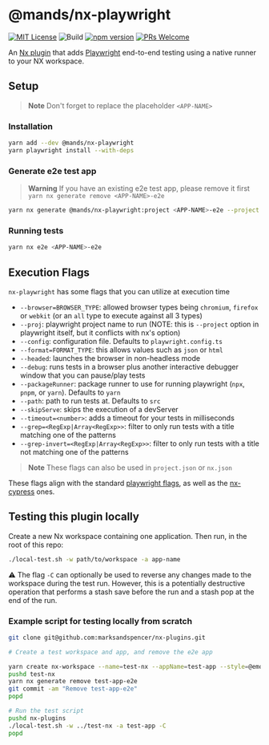 # @mands/nx-playwright

[![MIT License](https://img.shields.io/github/license/marksandspencer/nx-plugins)](https://github.com/marksandspencer/nx-plugins/blob/main/LICENSE.md) ![Build](https://github.com/marksandspencer/nx-plugins/actions/workflows/release.yml/badge.svg) [![npm version](https://badge.fury.io/js/@mands%2Fnx-playwright.svg)](https://badge.fury.io/js/@mands%2Fnx-playwright) [![PRs Welcome](https://img.shields.io/badge/PRs-welcome-brightgreen.svg)](https://github.com/marksandspencer/nx-plugins/blob/main/CONTRIBUTING.md)

An [Nx plugin](https://nx.dev/packages/nx-plugin) that adds [Playwright](https://playwright.dev/) end-to-end testing using a native runner to your NX workspace.

## Setup

> **Note** Don't forget to replace the placeholder `<APP-NAME>`

### Installation

```sh
yarn add --dev @mands/nx-playwright
yarn playwright install --with-deps
```

### Generate e2e test app

> **Warning** If you have an existing e2e test app, please remove it first `yarn nx generate remove <APP-NAME>-e2e`

```sh
yarn nx generate @mands/nx-playwright:project <APP-NAME>-e2e --project <APP-NAME>
```

### Running tests

```sh
yarn nx e2e <APP-NAME>-e2e
```

## Execution Flags

`nx-playwright` has some flags that you can utilize at execution time

- `--browser=BROWSER_TYPE`: allowed browser types being `chromium`, `firefox` or `webkit` (or an `all` type to execute against all 3 types)
- `--proj`: playwright project name to run (NOTE: this is `--project` option in playwright itself, but it conflicts with nx's option)
- `--config`: configuration file. Defaults to `playwright.config.ts`
- `--format=FORMAT_TYPE`: this allows values such as `json` or `html`
- `--headed`: launches the browser in non-headless mode
- `--debug`: runs tests in a browser plus another interactive debugger window that you can pause/play tests
- `--packageRunner`: package runner to use for running playwright (`npx`, `pnpm`, or `yarn`). Defaults to `yarn`
- `--path`: path to run tests at. Defaults to `src`
- `--skipServe`: skips the execution of a devServer
- `--timeout=<number>`: adds a timeout for your tests in milliseconds
- `--grep=<RegExp|Array<RegExp>>`: filter to only run tests with a title matching one of the patterns
- `--grep-invert=<RegExp|Array<RegExp>>`: filter to only run tests with a title not matching one of the patterns

> **Note** These flags can also be used in `project.json` or `nx.json`

These flags align with the standard [playwright flags](https://playwright.dev/docs/test-cli#reference), as well as the [nx-cypress](https://nx.dev/packages/cypress/executors/cypress#options) ones.

## Testing this plugin locally

Create a new Nx workspace containing one application. Then run, in the root of this repo:

```sh
./local-test.sh -w path/to/workspace -a app-name
```

⚠️ The flag `-C` can optionally be used to reverse any changes made to the workspace during the test run.
However, this is a potentially destructive operation that performs a stash save before the run and
a stash pop at the end of the run.

### Example script for testing locally from scratch

```bash
git clone git@github.com:marksandspencer/nx-plugins.git

# Create a test workspace and app, and remove the e2e app

yarn create nx-workspace --name=test-nx --appName=test-app --style=@emotion/styled --preset=next --nxCloud=false --interactive=false
pushd test-nx
yarn nx generate remove test-app-e2e
git commit -am "Remove test-app-e2e"
popd

# Run the test script
pushd nx-plugins
./local-test.sh -w ../test-nx -a test-app -C
popd
```

